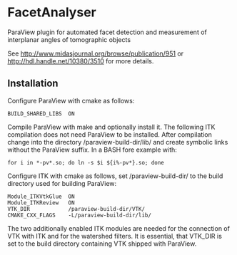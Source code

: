 # FacetAnalyser
ParaView plugin for automated facet detection and measurement of interplanar angles of tomographic objects

See http://www.midasjournal.org/browse/publication/951 or http://hdl.handle.net/10380/3510 for more details.



## Installation


Configure ParaView with cmake as follows:

`BUILD_SHARED_LIBS  ON`  

Compile ParaView with make and optionally install it. The following ITK compilation does not need ParaView to be installed. After compilation change into the directory /paraview-build-dir/lib/ and create symbolic links without the ParaView suffix. In a BASH fore example with:

`for i in *-pv*.so; do ln -s $i ${i%-pv*}.so; done`


Configure ITK with cmake as follows, set /paraview-build-dir/ to the build directory used for building ParaView:


`Module_ITKVtkGlue  ON`  
`Module_ITKReview   ON`   
`VTK_DIR            /paraview-build-dir/VTK/`  
`CMAKE_CXX_FLAGS    -L/paraview-build-dir/lib/`  

The two additionally enabled ITK modules are needed for the connection of VTK with ITK and for the watershed filters. It is essential, that VTK_DIR is set to the build directory containing VTK shipped with ParaView.

